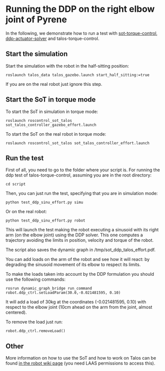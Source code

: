 # Running the DDP on the right elbow joint of Pyrene

In the following, we demonstrate how to run a test with  <a href="https://github.com/stack-of-tasks/sot-torque-control">sot-torque-control</a>, <a href="https://github.com/stack-of-tasks/ddp-actuator-solver">ddp-actuator-solver</a> and talos-torque-control.

## Start the simulation

Start the simulation with the robot in the half-sitting position:
```
roslaunch talos_data talos_gazebo.launch start_half_sitting:=true
```
If you are on the real robot just ignore this step.

## Start the SoT in torque mode

To start the SoT in simulation in torque mode:
```
roslaunch roscontrol_sot_talos sot_talos_controller_gazebo_effort.launch
```

To start the SoT on the real robot in torque mode:
```
roslaunch roscontrol_sot_talos sot_talos_controller_effort.launch
```

## Run the test

First of all, you need to go to the folder where your script is.
For running the ddp test of talos-torque-control, assuming you are in the root directory:

```
cd script
```

Then, you can just run the test, specifying that you are in simulation mode:

```
python test_ddp_sinu_effort.py simu
```

Or on the real robot:

```
python test_ddp_sinu_effort.py robot
```

This will launch the test making the robot executing a sinusoid with its right arm (on the elbow joint) using the DDP solver.
This one computes a trajectory avoiding the limits in position, velocity and torque of the robot.

The script also saves the dynamic graph in /tmp/sot_ddp_talos_effort.pdf.

You can add loads on the arm of the robot and see how it will react: by degrading the sinusoid movement of its elbow to respect its limits.

To make the loads taken into account by the DDP formulation you should use the following commands:

```
rosrun dynamic_graph_bridge run_command
robot.ddp_ctrl.setLoadParam(30.0,-0.021481595, 0.10)
```

It will add a load of 30kg at the coordinates (-0.021481595, 0.10) with respect to the elbow joint (10cm ahead on the arm from the joint, almost centered).

To remove the load just run:

```
robot.ddp_ctrl.removeLoad()
```

## Other

More information on how to use the SoT and how to work on Talos can be found <a href="https://wiki.laas.fr/robots/Pyrene">in the robot wiki page</a> (you need LAAS permissions to access this).
